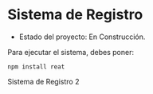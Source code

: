 <h1> Sistema de Registro </h1>

- Estado del proyecto: En Construcción.

Para ejecutar el sistema, debes poner:

```npm install reat```

Sistema de Registro 2